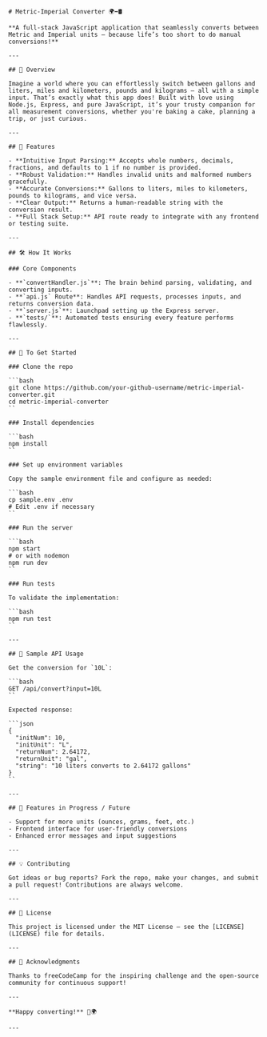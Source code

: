 ```
# Metric-Imperial Converter 🌍➡️🛢️

**A full-stack JavaScript application that seamlessly converts between Metric and Imperial units — because life’s too short to do manual conversions!**

---

## 🚀 Overview

Imagine a world where you can effortlessly switch between gallons and liters, miles and kilometers, pounds and kilograms — all with a simple input. That’s exactly what this app does! Built with love using Node.js, Express, and pure JavaScript, it’s your trusty companion for all measurement conversions, whether you're baking a cake, planning a trip, or just curious.

---

## 🔧 Features

- **Intuitive Input Parsing:** Accepts whole numbers, decimals, fractions, and defaults to 1 if no number is provided.
- **Robust Validation:** Handles invalid units and malformed numbers gracefully.
- **Accurate Conversions:** Gallons to liters, miles to kilometers, pounds to kilograms, and vice versa.
- **Clear Output:** Returns a human-readable string with the conversion result.
- **Full Stack Setup:** API route ready to integrate with any frontend or testing suite.

---

## 🛠️ How It Works

### Core Components

- **`convertHandler.js`**: The brain behind parsing, validating, and converting inputs.
- **`api.js` Route**: Handles API requests, processes inputs, and returns conversion data.
- **`server.js`**: Launchpad setting up the Express server.
- **`tests/`**: Automated tests ensuring every feature performs flawlessly.

---

## 🎯 To Get Started

### Clone the repo

```bash
git clone https://github.com/your-github-username/metric-imperial-converter.git
cd metric-imperial-converter
``

### Install dependencies

```bash
npm install
``

### Set up environment variables

Copy the sample environment file and configure as needed:

```bash
cp sample.env .env
# Edit .env if necessary
``

### Run the server

```bash
npm start
# or with nodemon
npm run dev
``

### Run tests

To validate the implementation:

```bash
npm run test
``

---

## 🌟 Sample API Usage

Get the conversion for `10L`:

```bash
GET /api/convert?input=10L
``

Expected response:

```json
{
  "initNum": 10,
  "initUnit": "L",
  "returnNum": 2.64172,
  "returnUnit": "gal",
  "string": "10 liters converts to 2.64172 gallons"
}
``

---

## 📝 Features in Progress / Future

- Support for more units (ounces, grams, feet, etc.)
- Frontend interface for user-friendly conversions
- Enhanced error messages and input suggestions

---

## 💡 Contributing

Got ideas or bug reports? Fork the repo, make your changes, and submit a pull request! Contributions are always welcome.

---

## 📜 License

This project is licensed under the MIT License — see the [LICENSE](LICENSE) file for details.

---

## 🙏 Acknowledgments

Thanks to freeCodeCamp for the inspiring challenge and the open-source community for continuous support!

---

**Happy converting!** 🚀🌍

---
